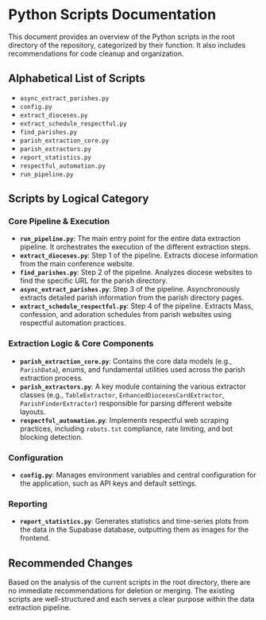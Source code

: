 # Python Scripts Documentation

This document provides an overview of the Python scripts in the root directory of the repository, categorized by their function. It also includes recommendations for code cleanup and organization.

## Alphabetical List of Scripts

- `async_extract_parishes.py`
- `config.py`
- `extract_dioceses.py`
- `extract_schedule_respectful.py`
- `find_parishes.py`
- `parish_extraction_core.py`
- `parish_extractors.py`
- `report_statistics.py`
- `respectful_automation.py`
- `run_pipeline.py`

## Scripts by Logical Category

### Core Pipeline & Execution

- **`run_pipeline.py`**: The main entry point for the entire data extraction pipeline. It orchestrates the execution of the different extraction steps.
- **`extract_dioceses.py`**: Step 1 of the pipeline. Extracts diocese information from the main conference website.
- **`find_parishes.py`**: Step 2 of the pipeline. Analyzes diocese websites to find the specific URL for the parish directory.
- **`async_extract_parishes.py`**: Step 3 of the pipeline. Asynchronously extracts detailed parish information from the parish directory pages.
- **`extract_schedule_respectful.py`**: Step 4 of the pipeline. Extracts Mass, confession, and adoration schedules from parish websites using respectful automation practices.

### Extraction Logic & Core Components

- **`parish_extraction_core.py`**: Contains the core data models (e.g., `ParishData`), enums, and fundamental utilities used across the parish extraction process.
- **`parish_extractors.py`**: A key module containing the various extractor classes (e.g., `TableExtractor`, `EnhancedDiocesesCardExtractor`, `ParishFinderExtractor`) responsible for parsing different website layouts.
- **`respectful_automation.py`**: Implements respectful web scraping practices, including `robots.txt` compliance, rate limiting, and bot blocking detection.

### Configuration

- **`config.py`**: Manages environment variables and central configuration for the application, such as API keys and default settings.

### Reporting

- **`report_statistics.py`**: Generates statistics and time-series plots from the data in the Supabase database, outputting them as images for the frontend.

## Recommended Changes

Based on the analysis of the current scripts in the root directory, there are no immediate recommendations for deletion or merging. The existing scripts are well-structured and each serves a clear purpose within the data extraction pipeline.
